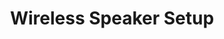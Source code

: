 ---sort_key: 40layout: "sku"id: wireless-speaker-setup-systemtitle: "Wireless Speaker Setup"heading: "Wireless Speaker Setup"sub-title: "A room of carefully placed wireless speakers can ensure you’re fully immersed in your home theatre experience."category: "Home Entertainment"category_description: "Services for TVs and Home Theatre devices."features: - feature: "Maximise your experience with our speaker setup service where we’ll:" - feature: "Download native App." - feature: "Pair and setup speakers with existing Wi-Fi connection." - feature: "Establish rooms/zones required." - feature: "Setup Bluetooth (if required)." - feature: "Connect to existing streaming services (existing account holders only) e.g. Spotify, Pandora." - feature: "If required, setup wireless bridge (bridge not included)." - feature: "Demonstrate features of new speakers and how to use the native App including how to play the same (or different) playlist in each zone, and how to add a new zone." - feature: "Clean up and remove packaging."price: "149"unit: "system"australia_only: "Yes"---